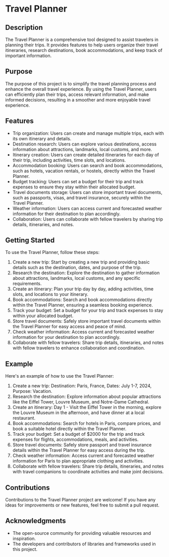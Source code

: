 
# Travel Planner

## Description
The Travel Planner is a comprehensive tool designed to assist travelers in planning their trips. It provides features to help users organize their travel itineraries, research destinations, book accommodations, and keep track of important information.

## Purpose
The purpose of this project is to simplify the travel planning process and enhance the overall travel experience. By using the Travel Planner, users can efficiently plan their trips, access relevant information, and make informed decisions, resulting in a smoother and more enjoyable travel experience.

## Features
- Trip organization: Users can create and manage multiple trips, each with its own itinerary and details.
- Destination research: Users can explore various destinations, access information about attractions, landmarks, local customs, and more.
- Itinerary creation: Users can create detailed itineraries for each day of their trip, including activities, time slots, and locations.
- Accommodation booking: Users can search and book accommodations, such as hotels, vacation rentals, or hostels, directly within the Travel Planner.
- Budget tracking: Users can set a budget for their trip and track expenses to ensure they stay within their allocated budget.
- Travel documents storage: Users can store important travel documents, such as passports, visas, and travel insurance, securely within the Travel Planner.
- Weather information: Users can access current and forecasted weather information for their destination to plan accordingly.
- Collaboration: Users can collaborate with fellow travelers by sharing trip details, itineraries, and notes.

## Getting Started
To use the Travel Planner, follow these steps:
1. Create a new trip: Start by creating a new trip and providing basic details such as the destination, dates, and purpose of the trip.
2. Research the destination: Explore the destination to gather information about attractions, landmarks, local customs, and any specific requirements.
3. Create an itinerary: Plan your trip day by day, adding activities, time slots, and locations to your itinerary.
4. Book accommodations: Search and book accommodations directly within the Travel Planner, ensuring a seamless booking experience.
5. Track your budget: Set a budget for your trip and track expenses to stay within your allocated budget.
6. Store travel documents: Safely store important travel documents within the Travel Planner for easy access and peace of mind.
7. Check weather information: Access current and forecasted weather information for your destination to plan accordingly.
8. Collaborate with fellow travelers: Share trip details, itineraries, and notes with fellow travelers to enhance collaboration and coordination.

## Example
Here's an example of how to use the Travel Planner:

1. Create a new trip: Destination: Paris, France, Dates: July 1-7, 2024, Purpose: Vacation.
2. Research the destination: Explore information about popular attractions like the Eiffel Tower, Louvre Museum, and Notre-Dame Cathedral.
3. Create an itinerary: Day 1 - Visit the Eiffel Tower in the morning, explore the Louvre Museum in the afternoon, and have dinner at a local restaurant.
4. Book accommodations: Search for hotels in Paris, compare prices, and book a suitable hotel directly within the Travel Planner.
5. Track your budget: Set a budget of $2000 for the trip and track expenses for flights, accommodations, meals, and activities.
6. Store travel documents: Safely store passport and travel insurance details within the Travel Planner for easy access during the trip.
7. Check weather information: Access current and forecasted weather information for Paris to plan appropriate clothing and activities.
8. Collaborate with fellow travelers: Share trip details, itineraries, and notes with travel companions to coordinate activities and make joint decisions.

## Contributions
Contributions to the Travel Planner project are welcome! If you have any ideas for improvements or new features, feel free to submit a pull request.

## Acknowledgments
- The open-source community for providing valuable resources and inspiration.
- The developers and contributors of libraries and frameworks used in this project.
